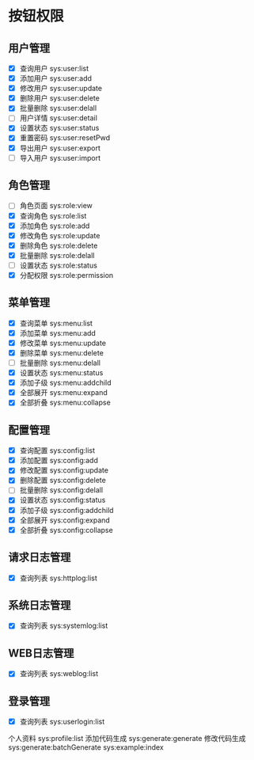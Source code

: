 # 按钮权限

## 用户管理
- [x] 查询用户 sys:user:list
- [x] 添加用户 sys:user:add
- [x] 修改用户 sys:user:update
- [x] 删除用户 sys:user:delete
- [x] 批量删除 sys:user:delall
- [ ] 用户详情 sys:user:detail
- [x] 设置状态 sys:user:status
- [x] 重置密码 sys:user:resetPwd
- [x] 导出用户 sys:user:export
- [ ] 导入用户 sys:user:import

## 角色管理
- [ ] 角色页面 sys:role:view
- [x] 查询角色 sys:role:list
- [x] 添加角色 sys:role:add
- [x] 修改角色 sys:role:update
- [x] 删除角色 sys:role:delete
- [x] 批量删除 sys:role:delall
- [ ] 设置状态 sys:role:status
- [x] 分配权限 sys:role:permission

## 菜单管理
- [x] 查询菜单 sys:menu:list
- [x] 添加菜单 sys:menu:add
- [x] 修改菜单 sys:menu:update
- [x] 删除菜单 sys:menu:delete
- [ ] 批量删除 sys:menu:delall
- [x] 设置状态 sys:menu:status
- [x] 添加子级 sys:menu:addchild
- [x] 全部展开 sys:menu:expand
- [x] 全部折叠 sys:menu:collapse

## 配置管理
- [x] 查询配置 sys:config:list
- [x] 添加配置 sys:config:add
- [x] 修改配置 sys:config:update
- [x] 删除配置 sys:config:delete
- [ ] 批量删除 sys:config:delall
- [x] 设置状态 sys:config:status
- [x] 添加子级 sys:config:addchild
- [x] 全部展开 sys:config:expand
- [x] 全部折叠 sys:config:collapse

## 请求日志管理
- [x] 查询列表 sys:httplog:list
## 系统日志管理
- [x] 查询列表 sys:systemlog:list
## WEB日志管理
- [x] 查询列表 sys:weblog:list

## 登录管理
- [x] 查询列表 sys:userlogin:list

个人资料 sys:profile:list
添加代码生成 sys:generate:generate
修改代码生成 sys:generate:batchGenerate
sys:example:index

